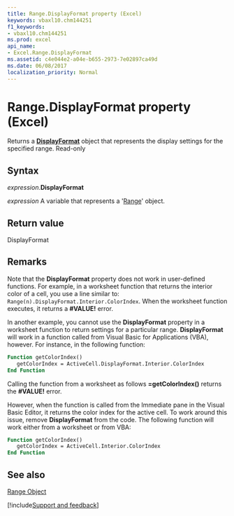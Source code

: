 ```yaml
---
title: Range.DisplayFormat property (Excel)
keywords: vbaxl10.chm144251
f1_keywords:
- vbaxl10.chm144251
ms.prod: excel
api_name:
- Excel.Range.DisplayFormat
ms.assetid: c4e044e2-a04e-b655-2973-7e02897ca49d
ms.date: 06/08/2017
localization_priority: Normal
---
```



# Range.DisplayFormat property (Excel)

Returns a  **[DisplayFormat](Excel.DisplayFormat.md)** object that represents the display settings for the specified range. Read-only


## Syntax

_expression_.**DisplayFormat**

_expression_ A variable that represents a '[Range](Excel.Range(object).md)' object.


## Return value

DisplayFormat


## Remarks

Note that the  **DisplayFormat** property does not work in user-defined functions. For example, in a worksheet function that returns the interior color of a cell, you use a line similar to: `Range(n).DisplayFormat.Interior.ColorIndex`. When the worksheet function executes, it returns a  **#VALUE!** error.

In another example, you cannot use the  **DisplayFormat** property in a worksheet function to return settings for a particular range. **DisplayFormat** will work in a function called from Visual Basic for Applications (VBA), however. For instance, in the following function:




```vb
Function getColorIndex()
   getColorIndex = ActiveCell.DisplayFormat.Interior.ColorIndex
End Function
```

Calling the function from a worksheet as follows  **=getColorIndex()** returns the **#VALUE!** error.

However, when the function is called from the Immediate pane in the Visual Basic Editor, it returns the color index for the active cell. To work around this issue, remove  **DisplayFormat** from the code. The following function will work either from a worksheet or from VBA:




```vb
Function getColorIndex()
   getColorIndex = ActiveCell.Interior.ColorIndex
End Function
```


## See also


[Range Object](Excel.Range(object).md)

[!include[Support and feedback](~/includes/feedback-boilerplate.md)]

